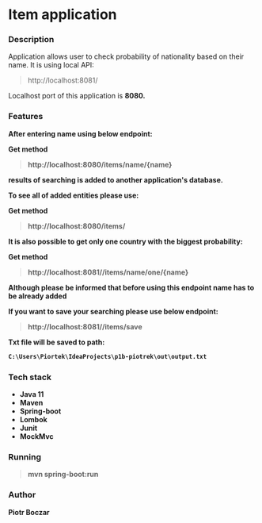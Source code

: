 <h1>Item application</h1>

<h3> Description </h3>

Application allows user to check probability of nationality based on their name. It is using local API:

> http://localhost:8081/

Localhost port of this application is <b>8080.

<h3>Features</h3>
After entering name using below endpoint:

Get method
> http://localhost:8080/items/name/{name}

results of searching is added to another application's database.

To see all of added entities please use:

Get method
> http://localhost:8080/items/

It is also possible to get only one country with the biggest probability:

Get method
> http://localhost:8081//items/name/one/{name}

Although please be informed that before using this endpoint name has to be already added

If you want to save your searching please use below endpoint:

> http://localhost:8081//items/save

Txt file will be saved to path:

```bash
C:\Users\Piortek\IdeaProjects\p1b-piotrek\out\output.txt
```

<h3>Tech stack</h3>

- Java 11
- Maven
- Spring-boot
- Lombok
- Junit
- MockMvc

<h3>Running</h3>

> mvn spring-boot:run

<h3>Author</h3>

Piotr Boczar